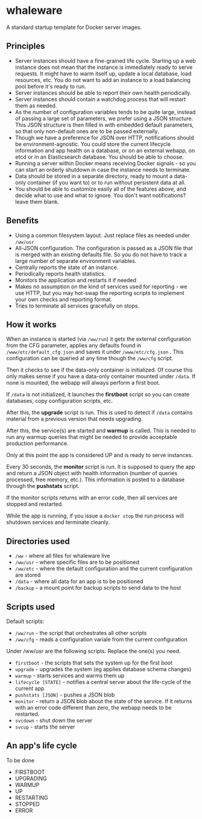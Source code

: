 whaleware
=========

A standard startup template for Docker server images.

Principles
----------

- Server instances should have a fine-grained life cycle. Starting up a web instance does not
  mean that the instance is immediately ready to serve requests. It might have to warm itself
  up, update a local database, load resources, etc. You do not want to add an instance to a 
  load balancing pool before it's ready to run.
- Server instances should be able to report their own health periodically.
- Server instances should contain a watchdog process that will restart them as needed.
- As the number of configuration variables tends to be quite large, instead of passing 
  a large set of parameters, we prefer using a JSON structure. This JSON structure is then 
  filled in with embedded default parameters, so that only non-default ones are to
  be passed externally.
- Though we have a preference for JSON over HTTP, notifications should be environment-agnostic.
  You could store the current lifecycle information and app health on a database, or on
  an external webapp, on etcd or in an Elasticsearch database. You should be able to choose.
- Running a server within Docker means receiving Docker signals - so you can start an orderly
  shutdown in case the instance needs to terminate.
- Data should be stored in a separate directory, ready to mount a data-only container (if you want to)
  or to run without persistent data at all.
- You should be able to customize easily all of the features above, and decide what to use and 
  what to ignore. You don't want notifications? leave them blank.


Benefits
--------

- Using a common filesystem layout. Just replace files as needed under `/ww/usr`
- All-JSON configuration. The configuration is passed as a JSON file that is merged with an existing defaults file. 
  So you do not have to track a large number of separate environment variables. 
- Centrally reports the state of an instance. 
- Periodically reports health statistics.
- Monitors the application and restarts it if needed
- Makes no assumption on the kind of services used for reporting - we use HTTP, but you may hot-swap the reporting
  scripts to implement your own checks and reporting format.
- Tries to terminate all services gracefully on stops.


How it works
------------

When an instance is started (via `/ww/run`) it gets the external configuration from the CFG 
parameter, applies any defaults found in `/www/etc/default_cfg.json` and saves it under
`/www/etc/cfg.json` . This configuration can be queried at any time though the `/ww/cfg` script.

Then it checks to see if the data-only container is initialized. Of course this only makes sense
if you have a data-only container mounted under `/data`. If none is mounted, the webapp will
always perform a first boot.

If `/data` is not initialized, it launches the **firstboot** script so you can create databases, copy
configuration scripts, etc.

After this, the **upgrade** script is run. This is used to detect if `/data` contains material from
a previous version that needs upgrading.

After this, the service(s) are started and **warmup** is called. This is needed to 
run any warmup queries that might be needed to provide acceptable production performance.

Only at this point the app is considered UP and is ready to serve instances.

Every 30 seconds, the **monitor** script is run. It is supposed to query the app and return a JSON
object with health information (number of queries processed, free memory, etc.). This information is
posted to a database through the **pushstats** script.

If the monitor scripts returns with an error code, then all services are stopped and restarted.

While the app is running, if you issue a `docker stop` the run process will shutdown services and 
terminate cleanly.


Directories used
----------------

- `/ww` - where all files for whaleware live
- `/ww/usr` - where specific files are to be positioned
- `/ww/etc` - where the default configuration and the current configuration are stored
- `/data` - where all data for an app is to be positioned
- `/backup` - a mount point for backup scripts to send data to the host


Scripts used
------------

Default scripts:

- `/ww/run` - the script that orchestrates all other scripts
- `/ww/cfg` - reads a configuration variale from the current configuration

Under /ww/usr are the following scripts. Replace the one(s) you need.

- `firstboot` - the scripts that sets the system up for the first boot
- `upgrade` - upgrades the system (eg applies database schema changes)
- `warmup` - starts services and warms them up
- `lifecycle [STATE]` - notifies a central server about the life-cycle of the current app
- `pushstats [JSON]` - pushes a JSON blob
- `monitor` - return a JSON blob about  the state of the service. If it returns with an error code different than zero,
  the webapp needs to be restarted.
- `svcdown` - shut down the server
- `svcup` - starts the server




An app's life cycle
-------------------

To be done

- FIRSTBOOT
- UPGRADING
- WARMUP
- UP
- RESTARTING
- STOPPED
- ERROR



